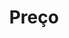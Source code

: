 ---
title: "Preço"
description: "this is meta description"
draft: false
bg_image: "images/featue-bg.jpg"
---